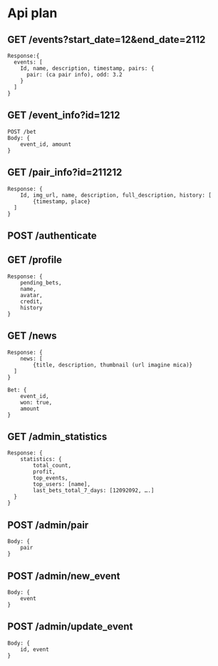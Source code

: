 # Api plan

## GET /events?start_date=12&end_date=2112

```
Response:{
  events: [
    Id, name, description, timestamp, pairs: {
      pair: (ca pair info), odd: 3.2
    }
  ]
}
```

## GET /event_info?id=1212

```
POST /bet
Body: {
	event_id, amount
}
```


## GET /pair_info?id=211212

```
Response: {
	Id, img_url, name, description, full_description, history: [
		{timestamp, place}
  ]
}
```


## POST /authenticate


## GET /profile

```
Response: {
	pending_bets,
	name, 
	avatar,
	credit,
	history
}
```






## GET /news

```
Response: {
	news: [
		{title, description, thumbnail (url imagine mica)}
  ]
}
```


```
Bet: {
	event_id,
	won: true,
	amount
}
```

## GET /admin_statistics

```
Response: {
	statistics: {
		total_count,
		profit,
		top_events,
		top_users: [name],
		last_bets_total_7_days: [12092092, ….]
  }
}
```

## POST /admin/pair

```
Body: {
	pair
}
```

## POST /admin/new_event

```
Body: {
	event
}
```

## POST /admin/update_event

```
Body: {
	id, event
}
```